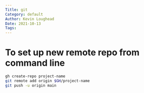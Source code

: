 ```yaml
---  
Title: git  
Category: default  
Author: Kevin Loughead  
Date: 2021-10-13  
Tags:   
---  
```


# To set up new remote repo from command line
```bash
gh create-repo project-name
git remote add origin $GH/project-name
git push -u origin main
```
